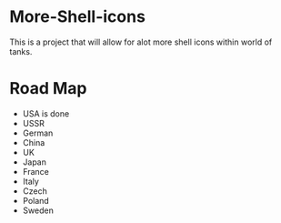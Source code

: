 # More-Shell-icons
This is a project that will allow for alot more shell icons within world of tanks.

# Road Map
<ul>
  <li>USA is done
  <li>USSR
  <li>German
  <li>China
  <li>UK
  <li>Japan
  <li>France
  <li>Italy
  <li>Czech
  <li>Poland
  <li>Sweden
</ul>
